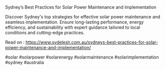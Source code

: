 Sydney’s Best Practices for Solar Power Maintenance and Implementation

Discover Sydney's top strategies for effective solar power maintenance and seamless implementation. Ensure long-lasting performance, energy efficiency, and sustainability with expert guidance tailored to local conditions and cutting-edge practices.

Read on : https://www.sydeleslr.com.au/sydneys-best-practices-for-solar-power-maintenance-and-implementation/

#solar #solarpower #solarenergy #solarmaintenance #solarimplementation #sydney #australia
